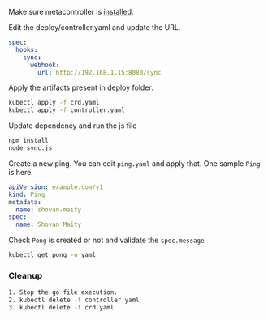 Make sure metacontroller is [installed](https://github.com/shovanmaity/metacontroller-by-example/tree/master/metacontroller).

Edit the deploy/controller.yaml and update the URL.
```yaml
spec:
  hooks:
    sync:
      webhook:
        url: http://192.168.1.15:8080/sync
```
Apply the artifacts present in deploy folder.
```bash
kubectl apply -f crd.yaml
kubectl apply -f controller.yaml
```
Update dependency and run the js  file
```bash
npm install
node sync.js
```
Create a new ping. You can edit `ping.yaml` and apply that. One sample `Ping` is here.
```yaml
apiVersion: example.com/v1
kind: Ping
metadata:
  name: shovan-maity
spec:
  name: Shovan Maity
```
Check `Pong` is created or not and validate the `spec.message`
```bash
kubectl get pong -o yaml
``` 
### Cleanup
```bash
1. Stop the go file execution.
2. kubectl delete -f controller.yaml
3. kubectl delete -f crd.yaml
```